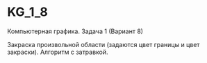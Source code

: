 KG_1_8
======

Компьютерная графика. Задача 1 (Вариант 8)

Закраска произвольной области (задаются цвет границы и цвет закраски). Алгоритм с затравкой.
